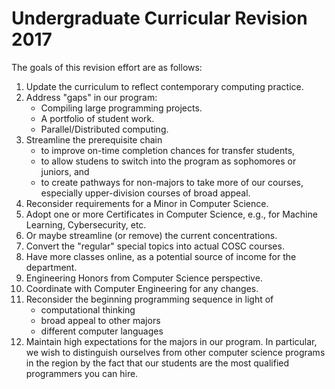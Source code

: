 # Undergraduate Curricular Revision 2017

The goals of this revision effort are as follows:

1. Update the curriculum to reflect contemporary computing practice.
2. Address "gaps" in our program:
   * Compiling large programming projects.
   * A portfolio of student work.
   * Parallel/Distributed computing.
3. Streamline the prerequisite chain
   * to improve on-time completion chances for transfer students,
   * to allow studens to switch into the program as sophomores or juniors, and
   * to create pathways for non-majors to take more of our courses, especially upper-division courses of broad appeal.
4. Reconsider requirements for a Minor in Computer Science.
5. Adopt one or more Certificates in Computer Science, e.g., for Machine Learning, Cybersecurity, etc.
6. Or maybe streamline (or remove) the current concentrations.
7. Convert the "regular" special topics into actual COSC courses.
8. Have more classes online, as a potential source of income for the department.
9. Engineering Honors from Computer Science perspective.
10. Coordinate with Computer Engineering for any changes.
11. Reconsider the beginning programming sequence in light of
    * computational thinking
    * broad appeal to other majors
    * different computer languages
12. Maintain high expectations for the majors in our program. In particular, we wish to distinguish ourselves from other computer science programs in the region by the fact that our students are the most qualified programmers you can hire.
